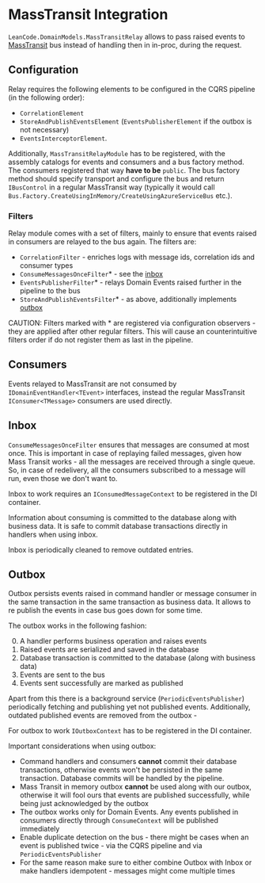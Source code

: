 # MassTransit Integration

`LeanCode.DomainModels.MassTransitRelay` allows to pass raised events to [MassTransit](https://masstransit-project.com/) bus instead of handling then in in-proc, during the request.

## Configuration

Relay requires the following elements to be configured in the CQRS pipeline (in the following order):

- `CorrelationElement`
- `StoreAndPublishEventsElement` (`EventsPublisherElement` if the outbox is not necessary)
- `EventsInterceptorElement`.

Additionally, `MassTransitRelayModule` has to be registered, with the assembly catalogs for events and consumers and a bus factory method.
The consumers registered that way **have to be** `public`. The bus factory method should specify transport and configure the bus and return `IBusControl` in a regular MassTransit way (typically it would call `Bus.Factory.CreateUsingInMemory/CreateUsingAzureServiceBus` etc.).

### Filters

Relay module comes with a set of filters, mainly to ensure that events raised in consumers are relayed to the bus again.
The filters are:

- `CorrelationFilter` - enriches logs with message ids, correlation ids and consumer types
- `ConsumeMessagesOnceFilter`\* - see the [inbox](#Inbox)
- `EventsPublisherFilter`\* - relays Domain Events raised further in the pipeline to the bus
- `StoreAndPublishEventsFilter`\* - as above, additionally implements [outbox](#Outbox)

CAUTION: Filters marked with \* are registered via configuration observers - they are applied after other regular filters.
This will cause an counterintuitive filters order if do not register them as last in the pipeline.

## Consumers

Events relayed to MassTransit are not consumed by `IDomainEventHandler<TEvent>` interfaces, instead the regular MassTransit
`IConsumer<TMessage>` consumers are used directly.

## Inbox

`ConsumeMessagesOnceFilter` ensures that messages are consumed at most once. This is important in case of replaying failed messages, given how Mass Transit works - all the messages are received through a single queue. So, in case of redelivery, all the consumers subscribed to a message will run, even those we don't want to.

Inbox to work requires an `IConsumedMessageContext` to be registered in the DI container.

Information about consuming is committed to the database along with business data. It is safe to commit database transactions directly in handlers when using inbox.

Inbox is periodically cleaned to remove outdated entries.

## Outbox

Outbox persists events raised in command handler or message consumer in the same transaction in the same transaction as business data. It allows to re publish the events in case bus goes down for some time.

The outbox works in the following fashion:

0. A handler performs business operation and raises events
1. Raised events are serialized and saved in the database
2. Database transaction is committed to the database (along with business data)
3. Events are sent to the bus
4. Events sent successfully are marked as published

Apart from this there is a background service (`PeriodicEventsPublisher`) periodically fetching and publishing yet not published events. Additionally, outdated published events are removed from the outbox -

For outbox to work `IOutboxContext` has to be registered in the DI container.

Important considerations when using outbox:

- Command handlers and consumers **cannot** commit their database transactions, otherwise events won't be persisted in the same transaction. Database commits will be handled by the pipeline.
- Mass Transit in memory outbox **cannot** be used along with our outbox, otherwise it will fool ours that events are published successfully, while being just acknowledged by the outbox
- The outbox works only for Domain Events. Any events published in consumers directly through `ConsumeContext` will be published immediately
- Enable duplicate detection on the bus - there might be cases when an event is published twice - via the CQRS pipeline and via `PeriodicEventsPublisher`
- For the same reason make sure to either combine Outbox with Inbox or make handlers idempotent - messages might come multiple times
